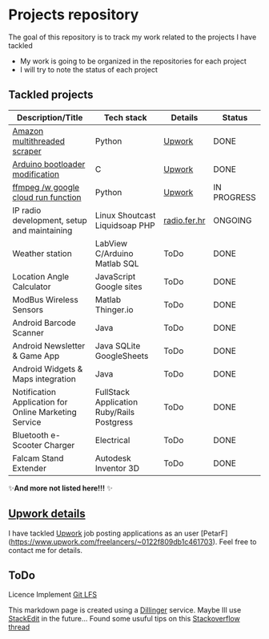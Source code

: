 # Projects repository
The goal of this repository is to track my work related to the projects I have tackled
- My work is going to be organized in the repositories for each project
- I will try to note the status of each project 

## Tackled projects

| Description/Title |Tech stack | Details| Status | 
| ------ | ------ | ------ |  ------ | 
| [Amazon multithreaded scraper](https://github.com/PeFra1/scrape-amazon-beautifulsoup-scrapeops) | Python | [Upwork](https://www.upwork.com/jobs/~021870212147258088337) | DONE | 
| [Arduino bootloader modification]() | C | [Upwork](https://www.upwork.com/nx/proposals/1872998257342664705) | DONE | 
| [ffmpeg /w google cloud run function]() | Python | [Upwork](https://www.upwork.com/jobs/Use-Audacity-source-and-ffmpeg-clean-audio-data_~021872544683774191181/?referrer_url_path=find_work_home) | IN PROGRESS | 
| IP radio development, setup and maintaining | Linux Shoutcast Liquidsoap PHP | [radio.fer.hr](http://radio.fer.hr) | ONGOING |
| Weather station | LabView C/Arduino Matlab SQL | ToDo |  DONE | 
| Location Angle Calculator | JavaScript Google sites | ToDo |  DONE | 
| ModBus Wireless Sensors | Matlab Thinger.io | ToDo |  DONE | 
| Android Barcode Scanner | Java | ToDo |  DONE | 
| Android Newsletter & Game App | Java SQLite GoogleSheets | ToDo |  DONE | 
| Android Widgets & Maps integration | Java | ToDo |  DONE | 
| Notification Application for Online Marketing Service  | FullStack Application Ruby/Rails Postgress | ToDo |  DONE | 
| Bluetooth e-Scooter Charger  | Electrical | ToDo |  DONE |
| Falcam Stand Extender | Autodesk Inventor 3D | ToDo |  DONE |

✨**And more not listed here!!!** ✨

## [Upwork details](https://www.upwork.com/freelancers/~0122f809db1c461703)
I have tackled [Upwork] job posting 
applications as an user [PetarF] (https://www.upwork.com/freelancers/~0122f809db1c461703).
Feel free to contact me for details.

## ToDo 
Licence
Implement [Git LFS](https://git-lfs.com/)

This markdown page is created using a [Dillinger] service. Maybe Ill use [StackEdit](https://stackedit.io/app#) in the future...
Found some usuful tips on this [Stackoverflow thread](https://stackoverflow.com/questions/9331281/how-can-i-test-what-my-readme-md-file-will-look-like-before-committing-to-github)

[//]: # (These are reference links used in the body of this note and get stripped out when the markdown processor does its job. There is no need to format nicely because it shouldn't be seen. Thanks SO - http://stackoverflow.com/questions/4823468/store-comments-in-markdown-syntax)

   [Upwork]: <https://www.upwork.com/>
   [Dillinger]: <https://dillinger.io/>

